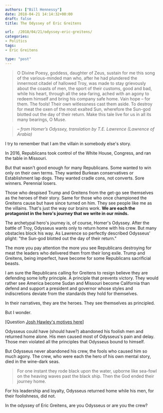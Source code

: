 ```yaml
---
authors: ["Bill Hennessy"]
date: 2018-04-21 14:14:32+00:00
draft: false
title: The Odyssey of Eric Greitens

url:  /2018/04/21/odyssey-eric-greitens/
categories:
- Politics
tags:
- Eric Greitens

type: "post"
---
```


> 

> 
> O Divine Poesy, goddess, daughter of Zeus, sustain for me this song of the various-minded man who, after he had plundered the innermost citadel of hallowed Troy, was made to stay grievously about the coasts of men, the sport of their customs, good and bad, while his heart, through all the sea-faring, ached with an agony to redeem himself and bring his company safe home. Vain hope – for them. The fools! Their own witlessness cast them aside. To destroy for meat the oxen of the most exalted Sun, wherefore the Sun-god blotted out the day of their return. Make this tale live for us in all its many bearings, O Muse.
> 
> 

> 
> _– from Homer’s Odyssey, translation by T.E. Lawrence (Lawrence of Arabia)_
> 
> 



I try to remember that I am the villain in somebody else's story.

In 2016, Republicans took control of the White House, Congress, and ran the table in Missouri.

But that wasn't good enough for many Republicans. Some wanted to win only on their own terms. They wanted Burkean conservatives or Establishment lap dogs. They wanted cradle cons, not converts. Sore winners. Perennial losers.

Those who despised Trump and Greitens from the get-go see themselves as the heroes of their story. Same for those who once championed the Greitens cause but have since turned on him. They see people like me as the villains. That's just the way our brains work. **We are each the protagonist in the hero's journey that we write in our minds.**

The archetypal hero's journey is, of course, Homer's Odyssey. After the battle of Troy, Odysseus wants only to return home with his crew. But many obstacles block his way. As Lawrence so perfectly described Odysseus' plight: "the Sun-god blotted out the day of their return."

The more you pay attention the more you see Republicans destroying for meat the leaders who delivered them from their long exile. Trump and Greitens, being imperfect, have become for some Republicans sacrificial beasts.

I am sure the Republicans calling for Greitens to resign believe they are defending some lofty principle. A principle that prevents victory. They would rather see America become Sudan and Missouri become California than defend and support a president and governor whose styles and indiscretions deviate from the standards they hold for themselves.

In their narratives, they are the heroes. They see themselves as principled.

But I wonder.

[Question [Josh Hawley's motives here](https://hennessysview.com/2018/04/20/yellow-josh-hee-hawley/)]

Odysseus could have (should have?) abandoned his foolish men and returned home alone. His men caused most of Odysseus's pain and delay. Those men violated all the principles that Odysseus bound to himself.

But Odysseus never abandoned his crew, the fools who caused him so much agony. The crew, who were each the hero of his own mental story, died in the wine-dark seas.


> For one instant they rode black upon the water, upborne like sea-fowl on the heaving waves past the black ship. Then the God ended their journey home.


For his leadership and loyalty, Odysseus returned home while his men, for their foolishness, did not.

In the odyssey of Eric Greitens, are you Odysseus or are you the crew?
